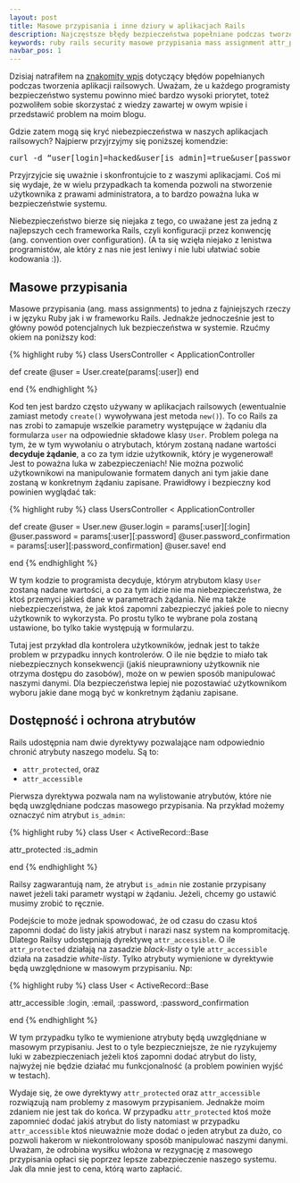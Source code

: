 ```yaml
---
layout: post
title: Masowe przypisania i inne dziury w aplikacjach Rails
description: Najczęstsze błędy bezpieczeństwa popełniane podczas tworzenia aplikacji w Rails. Jak ich unikać i jak programować bezpiecznie.
keywords: ruby rails security masowe przypisania mass assignment attr_protected
navbar_pos: 1
---
```

Dzisiaj natrafiłem na [znakomity wpis](http://b.lesseverything.com/2008/3/11/use-attr_protected-or-we-will-hack-you)
dotyczący błędów popełnianych podczas tworzenia aplikacji railsowych. Uważam, że
u każdego programisty bezpieczeństwo systemu powinno mieć bardzo wysoki priorytet,
toteż pozwoliłem sobie skorzystać z wiedzy zawartej w owym wpisie i przedstawić
problem na moim blogu.

Gdzie zatem mogą się kryć niebezpieczeństwa w naszych aplikacjach railsowych? Najpierw
przyjrzyjmy się poniższej komendzie:

<pre>
curl -d “user[login]=hacked&user[is_admin]=true&user[password]=password&user[password_confirmation]=password&user[email]=hacked@by.me” http://url_not_shown/users
</pre>

Przyjrzyjcie się uważnie i skonfrontujcie to z waszymi aplikacjami. Coś mi się
wydaje, że w wielu przypadkach ta komenda pozwoli na stworzenie użytkownika z prawami
administratora, a to bardzo poważna luka w bezpieczeństwie systemu.

Niebezpieczeństwo bierze się niejaka z tego, co uważane jest za jedną z najlepszych
cech frameworka Rails, czyli konfiguracji przez konwencję (ang. convention over
configuration). (A ta się wzięła niejako z lenistwa programistów, ale który z nas
nie jest leniwy i nie lubi ułatwiać sobie kodowania :)).

## Masowe przypisania

Masowe przypisania (ang. mass assignments) to jedna z fajniejszych rzeczy i w
języku Ruby jak i w frameworku Rails. Jednakże jednocześnie jest to główny powód
potencjalnych luk bezpieczeństwa w systemie. Rzućmy okiem na poniższy kod:

{% highlight ruby %}
class UsersController < ApplicationController

  def create
    @user = User.create(params[:user])
  end

end
{% endhighlight %}

Kod ten jest bardzo często używany  w aplikacjach railsowych (ewentualnie zamiast metody `create()`
wywoływana jest metoda `new()`). To co Rails za nas zrobi to zamapuje
wszelkie parametry występujące w żądaniu dla formularza `user` na odpowiednie
składowe klasy `User`. Problem polega na tym, że w tym wywołaniu o atrybutach, którym
zostaną nadane wartości **decyduje
żądanie**, a co za tym idzie użytkownik, który je wygenerował! Jest to poważna luka
w zabezpieczeniach! Nie można pozwolić użytkownikowi na manipulowanie formatem danych
ani tym jakie dane zostaną w konkretnym żądaniu zapisane. Prawidłowy i bezpieczny kod
powinien wyglądać tak:

{% highlight ruby %}
class UsersController < ApplicationController

  def create
    @user = User.new
    @user.login = params[:user][:login]
    @user.password = params[:user][:password]
    @user.password_confirmation = params[:user][:password_confirmation]
    @user.save!
  end

end
{% endhighlight %}

W tym kodzie to programista decyduje, którym atrybutom klasy `User` zostaną nadane
wartości, a co za tym idzie nie ma niebezpieczeństwa, że ktoś przemyci jakieś dane
w parametrach żądania. Nie ma także niebezpieczeństwa, że jak ktoś zapomni zabezpieczyć
jakieś pole to niecny użytkownik to wykorzysta. Po prostu tylko te wybrane pola
zostaną ustawione, bo tylko takie występują w formularzu.

Tutaj jest przykład dla kontrolera użytkowników, jednak jest to także problem
w przypadku innych kontrolerów. O ile nie będzie to miało tak niebezpiecznych
konsekwencji (jakiś nieuprawniony użytkownik nie otrzyma dostępu do zasobów), może on
w pewien sposób manipulować naszymi danymi. Dla bezpieczeństwa lepiej nie pozostawiać
użytkownikom wyboru jakie dane mogą być w konkretnym żądaniu zapisane.

## Dostępność i ochrona atrybutów

Rails udostępnia nam dwie dyrektywy pozwalające nam odpowiednio chronić atrybuty
naszego modelu. Są to:

* `attr_protected`, oraz
* `attr_accessible`

Pierwsza dyrektywa pozwala nam na wylistowanie atrybutów, które nie będą uwzględniane
podczas masowego przypisania. Na przykład możemy oznaczyć nim atrybut `is_admin`:

{% highlight ruby %}
class User < ActiveRecord::Base

  attr_protected :is_admin

end
{% endhighlight %}

Railsy zagwarantują nam, że atrybut `is_admin` nie zostanie przypisany nawet jeżeli taki parametr wystąpi
w żądaniu. Jeżeli, chcemy go ustawić musimy zrobić to ręcznie.

Podejście to może jednak spowodować, że od czasu do czasu ktoś
zapomni dodać do listy jakiś atrybut i narazi nasz system na kompromitację. Dlatego
Railsy udostępniają dyrektywę `attr_accessible`. O ile `attr_protected` działają na zasadzie
*black-listy* o tyle `attr_accessible` działa na zasadzie *white-listy*. Tylko atrybuty
wymienione w dyrektywie będą uwzględnione w masowym przypisaniu. Np:

{% highlight ruby %}
class User < ActiveRecord::Base

  attr_accessible :login, :email, :password, :password_confirmation

end
{% endhighlight %}

W tym przypadku tylko te wymienione atrybuty będą uwzględniane w masowym przypisaniu. Jest to o tyle bezpieczniejsze,
że nie ryzykujemy luki w zabezpieczeniach jeżeli ktoś zapomni dodać atrybut do listy, najwyżej
nie będzie działać mu funkcjonalność (a problem powinien wyjść w testach).

Wydaje się, że owe dyrektywy `attr_protected` oraz `attr_accessible`
rozwiązują nam problemy z masowym przypisaniem. Jednakże moim zdaniem nie jest tak
do końca. W przypadku `attr_protected` ktoś może zapomnieć dodać jakiś atrybut do listy
natomiast w przypadku `attr_accessible` ktoś nieuważnie może dodać o jeden atrybut
za dużo, co pozwoli hakerom w niekontrolowany sposób manipulować naszymi danymi.
Uważam, że odrobina wysiłku włożona w rezygnację z masowego przypisania opłaci
się poprzez lepsze zabezpieczenie naszego systemu. Jak dla mnie jest to cena, którą
warto zapłacić.